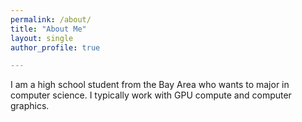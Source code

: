 ```yaml
---
permalink: /about/
title: "About Me"
layout: single
author_profile: true

---
```


I am a high school student from the Bay Area who wants to major in computer science. I typically work with GPU compute and computer graphics.
